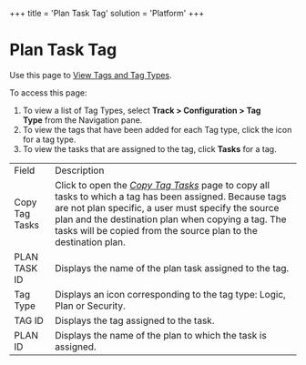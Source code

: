 +++
title = 'Plan Task Tag'
solution = 'Platform'
+++

# Plan Task Tag

<div class="use">

Use this page to [View Tags and Tag
Types](../Use_Cases/View_Tags_and_Tag_Types.htm).

</div>

To access this page:

1.  To view a list of Tag Types, select **Track \> Configuration \> Tag
    Type** from the Navigation pane.
2.  To view the tags that have been added for each Tag type, click the
    icon for a tag type.
3.  To view the tasks that are assigned to the tag, click **Tasks** for
    a
tag.

|                |                                                                                                                                                                                                                                                                                                         |
| -------------- | ------------------------------------------------------------------------------------------------------------------------------------------------------------------------------------------------------------------------------------------------------------------------------------------------------- |
| Field          | Description                                                                                                                                                                                                                                                                                             |
| Copy Tag Tasks | Click to open the *[Copy Tag Tasks](Copy_Tag.htm)* page to copy all tasks to which a tag has been assigned. Because tags are not plan specific, a user must specify the source plan and the destination plan when copying a tag. The tasks will be copied from the source plan to the destination plan. |
| PLAN TASK ID   | Displays the name of the plan task assigned to the tag.                                                                                                                                                                                                                                                 |
| Tag Type       | Displays an icon corresponding to the tag type: Logic, Plan or Security.                                                                                                                                                                                                                                |
| TAG ID         | Displays the tag assigned to the task.                                                                                                                                                                                                                                                                  |
| PLAN ID        | Displays the name of the plan to which the task is assigned.                                                                                                                                                                                                                                            |

